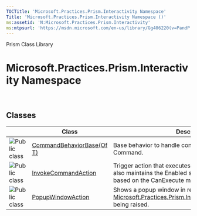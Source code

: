 ```yaml
---
TOCTitle: 'Microsoft.Practices.Prism.Interactivity Namespace'
Title: 'Microsoft.Practices.Prism.Interactivity Namespace ()'
ms:assetid: 'N:Microsoft.Practices.Prism.Interactivity'
ms:mtpsurl: 'https://msdn.microsoft.com/en-us/library/Gg406220(v=PandP.50)'
---
```


Prism Class Library

Microsoft.Practices.Prism.Interactivity Namespace
=================================================

 

Classes
-------

<span id="classToggle"></span>
<table>

<thead>
<tr class="header">
<th> </th>
<th>Class</th>
<th>Description</th>
</tr>
</thead>
<tbody>
<tr class="odd">
<td><img src="https://msdn.microsoft.com/en-us/Gg406220.pubclass(en-us,PandP.50).gif" title="Public class" /></td>
<td><a href="https://msdn.microsoft.com/en-us/library/dn736144(v=pandp.50)">CommandBehaviorBase(Of T)</a></td>
<td><div class="summary">
Base behavior to handle connecting a <a href="http://msdn.microsoft.com/en-us/library/ms609826">Control</a> to a Command.
</div></td>
</tr>
<tr class="even">
<td><img src="https://msdn.microsoft.com/en-us/Gg406220.pubclass(en-us,PandP.50).gif" title="Public class" /></td>
<td><a href="https://msdn.microsoft.com/en-us/library/microsoft.practices.prism.interactivity.invokecommandaction(v=pandp.50)">InvokeCommandAction</a></td>
<td><div class="summary">
Trigger action that executes a command when invoked. It also maintains the Enabled state of the target control based on the CanExecute method of the command.
</div></td>
</tr>
<tr class="odd">
<td><img src="https://msdn.microsoft.com/en-us/Gg406220.pubclass(en-us,PandP.50).gif" title="Public class" /></td>
<td><a href="https://msdn.microsoft.com/en-us/library/microsoft.practices.prism.interactivity.popupwindowaction(v=pandp.50)">PopupWindowAction</a></td>
<td><div class="summary">
Shows a popup window in response to an <a href="https://msdn.microsoft.com/en-us/library/microsoft.practices.prism.interactivity.interactionrequest(v=pandp.50)">Microsoft.Practices.Prism.Interactivity.InteractionRequest</a> being raised.
</div></td>
</tr>
</tbody>
</table>
